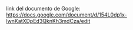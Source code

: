 link del documento de Google: https://docs.google.com/document/d/154L0dp1x-lwnKatXDpEd3QknKh3mdCza/edit
